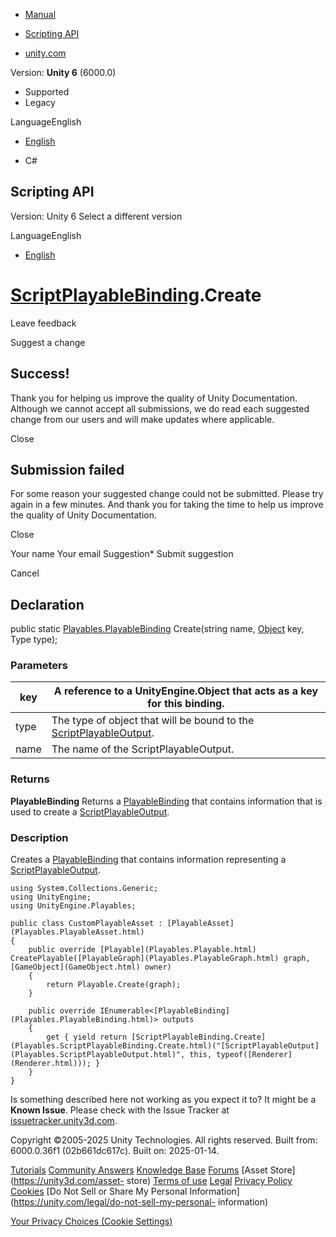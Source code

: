 [ ]()

  * [Manual](../Manual/index.html)
  * [Scripting API](../ScriptReference/index.html)

  * [unity.com](https://unity.com/)

Version: **Unity 6** (6000.0)

  * Supported
  * Legacy

LanguageEnglish

  * [English]()

  * C#

[ ](https://docs.unity3d.com)

## Scripting API

Version: Unity 6 Select a different version

LanguageEnglish

  * [English]()

#  [ScriptPlayableBinding](Playables.ScriptPlayableBinding.html).Create

Leave feedback

Suggest a change

## Success!

Thank you for helping us improve the quality of Unity Documentation. Although
we cannot accept all submissions, we do read each suggested change from our
users and will make updates where applicable.

Close

## Submission failed

For some reason your suggested change could not be submitted. Please <a>try
again</a> in a few minutes. And thank you for taking the time to help us
improve the quality of Unity Documentation.

Close

Your name Your email Suggestion* Submit suggestion

Cancel

[ ]()

## Declaration

public static [Playables.PlayableBinding](Playables.PlayableBinding.html)
Create(string name, [Object](Object.html) key, Type type);

### Parameters

key | A reference to a UnityEngine.Object that acts as a key for this binding.  
---|---  
type | The type of object that will be bound to the [ScriptPlayableOutput](Playables.ScriptPlayableOutput.html).  
name | The name of the ScriptPlayableOutput.  
  
### Returns

**PlayableBinding** Returns a
[PlayableBinding](Playables.PlayableBinding.html) that contains information
that is used to create a
[ScriptPlayableOutput](Playables.ScriptPlayableOutput.html).

### Description

Creates a [PlayableBinding](Playables.PlayableBinding.html) that contains
information representing a
[ScriptPlayableOutput](Playables.ScriptPlayableOutput.html).

    
    
    using System.Collections.Generic;
    using UnityEngine;
    using UnityEngine.Playables;  
      
    public class CustomPlayableAsset : [PlayableAsset](Playables.PlayableAsset.html)
    {
        public override [Playable](Playables.Playable.html) CreatePlayable([PlayableGraph](Playables.PlayableGraph.html) graph, [GameObject](GameObject.html) owner)
        {
            return Playable.Create(graph);
        }  
      
        public override IEnumerable<[PlayableBinding](Playables.PlayableBinding.html)> outputs
        {
            get { yield return [ScriptPlayableBinding.Create](Playables.ScriptPlayableBinding.Create.html)("[ScriptPlayableOutput](Playables.ScriptPlayableOutput.html)", this, typeof([Renderer](Renderer.html))); }
        }
    }
    

Is something described here not working as you expect it to? It might be a
**Known Issue**. Please check with the Issue Tracker at
[issuetracker.unity3d.com](https://issuetracker.unity3d.com).

Copyright ©2005-2025 Unity Technologies. All rights reserved. Built from:
6000.0.36f1 (02b661dc617c). Built on: 2025-01-14.

[Tutorials](https://unity3d.com/learn) [Community
Answers](https://answers.unity3d.com) [Knowledge
Base](https://support.unity3d.com/hc/en-us)
[Forums](https://forum.unity3d.com) [Asset Store](https://unity3d.com/asset-
store) [Terms of use](https://docs.unity3d.com/Manual/TermsOfUse.html)
[Legal](https://unity.com/legal) [Privacy
Policy](https://unity.com/legal/privacy-policy)
[Cookies](https://unity.com/legal/cookie-policy) [Do Not Sell or Share My
Personal Information](https://unity.com/legal/do-not-sell-my-personal-
information)

[Your Privacy Choices (Cookie Settings)](javascript:void\(0\);)

